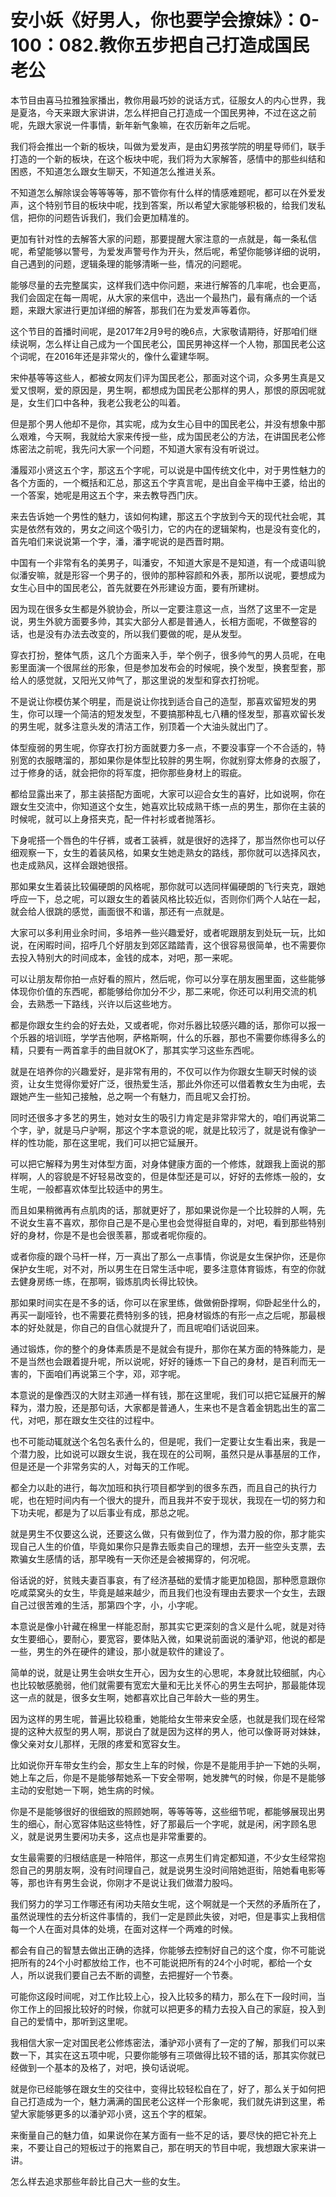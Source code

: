 # 安小妖《好男人，你也要学会撩妹》：0-100：082.教你五步把自己打造成国民老公

本节目由喜马拉雅独家播出，教你用最巧妙的说话方式，征服女人的内心世界，我是夏洛，今天来跟大家讲讲，怎么样把自己打造成一个国民男神，不过在这之前呢，先跟大家说一件事情，新年新气象嘛，在农历新年之后呢。

我们将会推出一个新的板块，叫做为爱发声，是由幻男孩学院的明星导师们，联手打造的一个新的板块，在这个板块中呢，我们将为大家解答，感情中的那些纠结和困惑，不知道怎么跟女生聊天，不知道怎么推进关系。

不知道怎么解除误会等等等等，那不管你有什么样的情感难题呢，都可以在外爱发声，这个特别节目的板块中呢，找到答案，所以希望大家能够积极的，给我们发私信，把你的问题告诉我们，我们会更加精准的。

更加有针对性的去解答大家的问题，那要提醒大家注意的一点就是，每一条私信呢，希望能够以警号，为爱发声警号作为开头，然后呢，希望你能够详细的说明，自己遇到的问题，逻辑条理的能够清晰一些，情况的问题呢。

能够尽量的去完整属实，这样我们选中你问题，来进行解答的几率呢，也会更高，我们会固定在每一周呢，从大家的来信中，选出一个最热门，最有痛点的一个话题，来跟大家进行更加详细的解答，那我们在为爱发声等着你。

这个节目的首播时间呢，是2017年2月9号的晚6点，大家敬请期待，好那咱们继续说啊，怎么样让自己成为一个国民老公，国民男神这样一个人物，那国民老公这个词呢，在2016年还是非常火的，像什么霍建华啊。

宋仲基等等这些人，都被女网友们评为国民老公，那面对这个词，众多男生真是又爱又恨啊，爱的原因是，男生啊，都想成为国民老公那样的男人，那恨的原因呢就是，女生们口中各种，我老公我老公的叫着。

但是那个男人他却不是你，其实呢，成为女生心目中的国民老公，并没有想象中那么艰难，今天啊，我就给大家来传授一些，成为国民老公的方法，在讲国民老公修炼密法之前呢，我先问大家一个问题，不知道大家有没有听说过。

潘履邓小贤这五个字，那这五个字呢，可以说是中国传统文化中，对于男性魅力的各个方面的，一个概括和汇总，那这五个字真言呢，是出自金平梅中王婆，给出的一个答案，她呢是用这五个字，来去教导西门庆。

来去告诉她一个男性的魅力，该如何构建，那这五个字放到今天的现代社会呢，其实是依然有效的，男女之间这个吸引力，它的内在的逻辑架构，也是没有变化的，首先咱们来说说第一个字，潘，潘字呢说的是西晋时期。

中国有一个非常有名的美男子，叫潘安，不知道大家是不是知道，有一个成语叫貌似潘安嘛，就是形容一个男子的，很帅的那种容颜和外表，那所以说呢，要想成为女生心目中的国民老公，首先就要在外形建设方面，要有所建树。

因为现在很多女生都是外貌协会，所以一定要注意这一点，当然了这里不一定是说，男生外貌方面要多帅，其实大部分人都是普通人，长相方面呢，不做整容的话，也是没有办法去改变的，所以我们要做的呢，是从发型。

穿衣打扮，整体气质，这几个方面来入手，举个例子，很多帅气的男人员呢，在电影里面演一个很屌丝的形象，但是参加发布会的时候呢，换个发型，换套型套，那给人的感觉就，又阳光又帅气了，那这里说的发型和穿衣打扮呢。

不是说让你模仿某个明星，而是说让你找到适合自己的造型，那喜欢留短发的男生，你可以理一个简洁的短发发型，不要搞那种乱七八糟的怪发型，那喜欢留长发的男生呢，就多注意头发的清洁工作，别顶着一个大油头就出门了。

体型瘦弱的男生呢，你穿衣打扮方面就要力多一点，不要没事穿一个不合适的，特别宽的衣服瞎溜的，那如果你是体型比较胖的男生啊，你就别穿太修身的衣服了，过于修身的话，就会把你的将军度，把你那些身材上的瑕疵。

都给显露出来了，那主装搭配方面呢，大家可以迎合女生的喜好，比如说啊，你在跟女生交流中，你知道这个女生，她喜欢比较成熟干练一点的男生，那你在主装的时候呢，就可以上身搭夹克，配一件衬衫或者抛落衫。

下身呢搭一个唇色的牛仔裤，或者工装裤，就是很好的选择了，那当然你也可以仔细观察一下，女生的着装风格，如果女生她走熟女的路线，那你就可以选择风衣，也走成熟风，这样会跟她很搭。

那如果女生着装比较偏硬朗的风格呢，那你就可以选同样偏硬朗的飞行夹克，跟她呼应一下，总之呢，可以跟女生的着装风格比较近似，否则你们两个人站在一起，就会给人很跳的感觉，画面很不和谐，那还有一点就是。

大家可以多利用业余时间，多培养一些兴趣爱好，或者呢跟朋友到处玩一玩，比如说，在闲暇时间，招呼几个好朋友到郊区踏踏青，这个很容易很简单，也不需要你去投入特别大的时间成本，金钱的成本，对吧，那一来呢。

可以让朋友帮你拍一点好看的照片，然后呢，你可以分享在朋友圈里面，这些能够体现你价值的东西呢，都能够给你加分不少，那二来呢，你还可以利用交流的机会，去熟悉一下路线，兴许以后这些地方。

都是你跟女生约会的好去处，又或者呢，你对乐器比较感兴趣的话，那你可以报一个乐器的培训班，学学吉他啊，萨格斯啊，什么的乐器，那也不需要你练得多么的精，只要有一两首拿手的曲目就OK了，那其实学习这些东西呢。

就是在培养你的兴趣爱好，是非常有用的，不仅可以作为你跟女生聊天时候的谈资，让女生觉得你爱好广泛，很热爱生活，那此外你还可以借着教女生为由呢，去跟她产生一些知己接触，总之啊一个有魅力，而且呢又会打扮。

同时还很多才多艺的男生，她对女生的吸引力肯定是非常非常大的，咱们再说第二个字，驴，就是马户驴啊，那这个字本意说的呢，就是比较污了，就是说有像驴一样的性功能，那在这里呢，我们可以把它延展开。

可以把它解释为男生对体型方面，对身体健康方面的一个修炼，就跟我上面说的那样啊，人的容貌是不好轻易改变的，但是体型还是可以，好好的去修炼一般的，女生呢，一般都喜欢体型比较适中的男生。

而且如果稍微再有点肌肉的话，那就更好了，那如果说你是一个比较胖的人啊，先不说女生喜不喜欢，那你自己是不是心里也会觉得挺自卑的，对吧，看到那些特别好的身材，你是不是也会很羡慕，那或者呢你瘦的。

或者你瘦的跟个马杆一样，万一真出了那么一点事情，你说是女生保护你，还是你保护女生呢，对不对，所以男生在日常生活中呢，要多注意体育锻炼，有空的你就去健身房练一练，在那啊，锻炼肌肉长得比较快。

那如果时间实在是不多的话，你可以在家里练，做做俯卧撑啊，仰卧起坐什么的，再买一副哑铃，也不需要花费特别多的钱，把身材锻炼的有形一点之后呢，那最根本的好处就是，你自己的自信心就提升了，而且呢咱们话说回来。

通过锻炼，你的整个的身体素质是不是就会有提升，那你在某方面的特殊能力，是不是当然也会跟着提升呢，所以说呢，好好的锤炼一下自己的身材，是百利而无一害的，下面咱们再说第三个字，邓，邓字呢。

本意说的是像西汉的大财主邓通一样有钱，那在这里呢，我们可以把它延展开的解释为，潜力股，还是那句话，大家都是普通人，生来也不是含着金钥匙出生的富二代，对吧，那在跟女生交往的过程中。

也不可能动辄就送个名包名表什么的，但是呢，我们一定要让女生看出来，我是一个潜力股，比如说可以跟女生说，我在现在的公司啊，虽然只是从事基层的工作，但是还是一个非常务实的人，对每天的工作呢。

都全力以赴的进行，每次加班和执行项目都学到的很多东西，而且自己的执行力呢，也在短时间内有一个很大的提升，而且我并不安于现状，我现在一切的努力和下功夫呢，都是为了以后事业有成，那总之呢。

就是男生不仅要这么说，还要这么做，只有做到位了，作为潜力股的你，那才能实现自己人生的价值，毕竟如果你只是靠去贩卖自己的理想，去开一些空头支票，去欺骗女生感情的话，那早晚有一天你还是会被揭穿的，何况呢。

俗话说的好，贫贱夫妻百事哀，有了经济基础的爱情才能更加稳固，那种愿意跟你吃咸菜窝头的女生，毕竟是越来越少，而且我们也没有理由去要求一个女生，去跟自己过很苦难的生活，那第四个字，小，小字呢。

本意说是像小针藏在棉里一样能忍耐，那其实它更深刻的含义是什么呢，就是对待女生要细心，要耐心，要宽容，要体贴入微，如果说前面说的潘驴邓，他说的都是一些，男生的外在硬件的建设，那小就是软件的建设了。

简单的说，就是让男生会哄女生开心，因为女生的心思呢，本身就比较细腻，内心也比较敏感脆弱，他们就需要有宽宏大量和无比关怀心的男生去呵护，那最能体现这一点的就是，很多女生啊，她都喜欢比自己年龄大一些的男生。

因为这样的男生呢，普遍比较稳重，她能给女生带来安全感，也就是我们现在经常提的这种大叔型的男人啊，那说白了就是因为这样的男人，他可以像哥哥对妹妹，像父亲对女儿那样，无限的疼爱和宽容女生。

比如说你开车带女生约会，那女生上车的时候，你是不是能用手护一下她的头啊，她上车之后，你是不是能够帮她系一下安全带啊，她发脾气的时候，你是不是能够主动的安慰她一下啊，她生病的时候。

你是不是能够很好的很细致的照顾她啊，等等等等，这些细节呢，都能够展现出男生的细心，耐心宽容体贴这些特性，好了那最后一个字呢，就是闲，闲字顾名思义，就是说男生要闲功夫多，这点也是非常重要的。

女生最需要的归根结底是一种陪伴，那这一点男生们肯定都知道，不少女生经常抱怨自己的男朋友啊，没有时间理自己，就是说男生没时间陪她逛街，陪她看电影等等，那也许有男生会说，你刚才不是说让我们做潜力股吗。

我们努力的学习工作哪还有闲功夫陪女生呢，这个啊就是一个天然的矛盾所在了，虽然说理性的去分析这件事情的，我们一定是顾此失彼，对吧，但是事实上我相信每一个人在面对具体的处境，在面对这样一个两难的时候。

都会有自己的智慧去做出正确的选择，你能够去控制好自己的这个度，你不可能说把所有的24个小时都放给工作，也不可能说把所有的24个小时呢，都给一个女人，所以说我们要自己去不断的调整，去把握好一个节奏。

可能你这段时间呢，对工作比较上心，投入比较多的精力，那么在下一段时间，当你工作上的回报比较好的时候，你就可以把更多的精力去投入自己的家庭，投入到自己的爱情中，那听到这里呢。

我相信大家一定对国民老公修炼密法，潘驴邓小贤有了一定的了解，那我们可以来数一下，其实在这五项中呢，只要你能够有三项做得比较不错的话，那其实你就已经做到一个基本的及格了，对吧，换句话说呢。

就是你已经能够在跟女生的交往中，变得比较轻松自在了，好了，那么关于如何把自己打造成为一个，魅力满满的国民老公这样一个形象呢，我们就先讲到这里，希望大家能够更多的以潘驴邓小贤，这五个字的框架。

来衡量自己的魅力值，如果说你在某方面有一些不足的话，要尽快的把它补充上来，不要让自己的短板过于的拖累自己，那在明天的节目中呢，我想跟大家来讲一讲。

怎么样去追求那些年龄比自己大一些的女生。